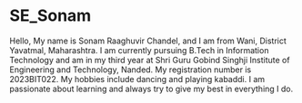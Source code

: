 # SE_Sonam
Hello,
My name is Sonam Raaghuvir Chandel, and I am from Wani, District Yavatmal, Maharashtra.
I am currently pursuing B.Tech in Information Technology and am in my third year at Shri Guru Gobind Singhji Institute of Engineering and Technology, Nanded. My registration number is 2023BIT022.
My hobbies include dancing and playing kabaddi. I am passionate about learning and always try to give my best in everything I do.
